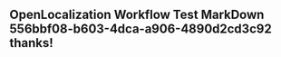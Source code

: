 <properties
ms.topic="hero-topic1"
ms.test1="hero-topic"
ms.test2="test"/>

## OpenLocalization Workflow Test MarkDown 556bbf08-b603-4dca-a906-4890d2cd3c92 thanks!
